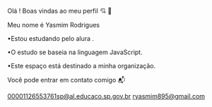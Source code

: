 Olá  ! Boas vindas ao meu perfil 💘 👥

Meu nome é Yasmim Rodrigues 

•Estou estudando pelo alura .

•O estudo se baseia na linguagem JavaScript.

•Este espaço está destinado a minha organização.

Você pode entrar em contato comigo 📬

00001126553761sp@al.educaco.sp.gov.br
ryasmim895@gmail.com

